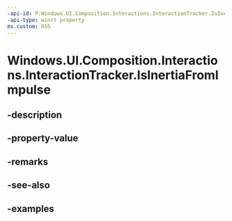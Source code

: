 ```yaml
---
-api-id: P:Windows.UI.Composition.Interactions.InteractionTracker.IsInertiaFromImpulse
-api-type: winrt property
ms.custom: RS5
---
```


<!-- Property syntax.
public bool IsInertiaFromImpulse { get; }
-->

# Windows.UI.Composition.Interactions.InteractionTracker.IsInertiaFromImpulse

## -description

## -property-value

## -remarks

## -see-also

## -examples

